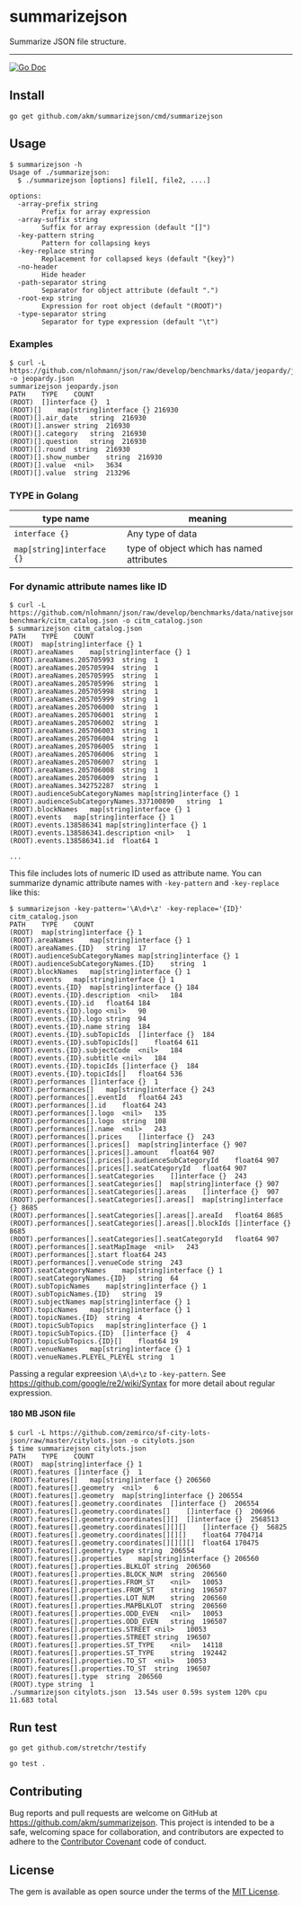 # summarizejson

Summarize JSON file structure.

---
[![Go Doc](https://img.shields.io/badge/godoc-reference-blue.svg?style=flat-square)](http://godoc.org/github.com/akm/summarizejson)


## Install

```
go get github.com/akm/summarizejson/cmd/summarizejson
```

## Usage

```
$ summarizejson -h
Usage of ./summarizejson:
  $ ./summarizejson [options] file1[, file2, ....]

options:
  -array-prefix string
    	Prefix for array expression
  -array-suffix string
    	Suffix for array expression (default "[]")
  -key-pattern string
    	Pattern for collapsing keys
  -key-replace string
    	Replacement for collapsed keys (default "{key}")
  -no-header
    	Hide header
  -path-separator string
    	Separator for object attribute (default ".")
  -root-exp string
    	Expression for root object (default "(ROOT)")
  -type-separator string
    	Separator for type expression (default "\t")
```


### Examples

```
$ curl -L https://github.com/nlohmann/json/raw/develop/benchmarks/data/jeopardy/jeopardy.json -o jeopardy.json
summarizejson jeopardy.json
PATH	TYPE	COUNT
(ROOT)	[]interface {}	1
(ROOT)[]	map[string]interface {}	216930
(ROOT)[].air_date	string	216930
(ROOT)[].answer	string	216930
(ROOT)[].category	string	216930
(ROOT)[].question	string	216930
(ROOT)[].round	string	216930
(ROOT)[].show_number	string	216930
(ROOT)[].value	<nil>	3634
(ROOT)[].value	string	213296
```

### TYPE in Golang

| type name | meaning |
|----------|----------|
| `interface {}` | Any type of data |
| `map[string]interface {}` | type of object which has named attributes |

### For dynamic attribute names like ID

```
$ curl -L https://github.com/nlohmann/json/raw/develop/benchmarks/data/nativejson-benchmark/citm_catalog.json -o citm_catalog.json
$ summarizejson citm_catalog.json
PATH	TYPE	COUNT
(ROOT)	map[string]interface {}	1
(ROOT).areaNames	map[string]interface {}	1
(ROOT).areaNames.205705993	string	1
(ROOT).areaNames.205705994	string	1
(ROOT).areaNames.205705995	string	1
(ROOT).areaNames.205705996	string	1
(ROOT).areaNames.205705998	string	1
(ROOT).areaNames.205705999	string	1
(ROOT).areaNames.205706000	string	1
(ROOT).areaNames.205706001	string	1
(ROOT).areaNames.205706002	string	1
(ROOT).areaNames.205706003	string	1
(ROOT).areaNames.205706004	string	1
(ROOT).areaNames.205706005	string	1
(ROOT).areaNames.205706006	string	1
(ROOT).areaNames.205706007	string	1
(ROOT).areaNames.205706008	string	1
(ROOT).areaNames.205706009	string	1
(ROOT).areaNames.342752287	string	1
(ROOT).audienceSubCategoryNames	map[string]interface {}	1
(ROOT).audienceSubCategoryNames.337100890	string	1
(ROOT).blockNames	map[string]interface {}	1
(ROOT).events	map[string]interface {}	1
(ROOT).events.138586341	map[string]interface {}	1
(ROOT).events.138586341.description	<nil>	1
(ROOT).events.138586341.id	float64	1

...
```

This file includes lots of numeric ID used as attribute name.
You can summarize dynamic attribute names with `-key-pattern` and `-key-replace` like this:

```
$ summarizejson -key-pattern='\A\d+\z' -key-replace='{ID}' citm_catalog.json
PATH	TYPE	COUNT
(ROOT)	map[string]interface {}	1
(ROOT).areaNames	map[string]interface {}	1
(ROOT).areaNames.{ID}	string	17
(ROOT).audienceSubCategoryNames	map[string]interface {}	1
(ROOT).audienceSubCategoryNames.{ID}	string	1
(ROOT).blockNames	map[string]interface {}	1
(ROOT).events	map[string]interface {}	1
(ROOT).events.{ID}	map[string]interface {}	184
(ROOT).events.{ID}.description	<nil>	184
(ROOT).events.{ID}.id	float64	184
(ROOT).events.{ID}.logo	<nil>	90
(ROOT).events.{ID}.logo	string	94
(ROOT).events.{ID}.name	string	184
(ROOT).events.{ID}.subTopicIds	[]interface {}	184
(ROOT).events.{ID}.subTopicIds[]	float64	611
(ROOT).events.{ID}.subjectCode	<nil>	184
(ROOT).events.{ID}.subtitle	<nil>	184
(ROOT).events.{ID}.topicIds	[]interface {}	184
(ROOT).events.{ID}.topicIds[]	float64	536
(ROOT).performances	[]interface {}	1
(ROOT).performances[]	map[string]interface {}	243
(ROOT).performances[].eventId	float64	243
(ROOT).performances[].id	float64	243
(ROOT).performances[].logo	<nil>	135
(ROOT).performances[].logo	string	108
(ROOT).performances[].name	<nil>	243
(ROOT).performances[].prices	[]interface {}	243
(ROOT).performances[].prices[]	map[string]interface {}	907
(ROOT).performances[].prices[].amount	float64	907
(ROOT).performances[].prices[].audienceSubCategoryId	float64	907
(ROOT).performances[].prices[].seatCategoryId	float64	907
(ROOT).performances[].seatCategories	[]interface {}	243
(ROOT).performances[].seatCategories[]	map[string]interface {}	907
(ROOT).performances[].seatCategories[].areas	[]interface {}	907
(ROOT).performances[].seatCategories[].areas[]	map[string]interface {}	8685
(ROOT).performances[].seatCategories[].areas[].areaId	float64	8685
(ROOT).performances[].seatCategories[].areas[].blockIds	[]interface {}	8685
(ROOT).performances[].seatCategories[].seatCategoryId	float64	907
(ROOT).performances[].seatMapImage	<nil>	243
(ROOT).performances[].start	float64	243
(ROOT).performances[].venueCode	string	243
(ROOT).seatCategoryNames	map[string]interface {}	1
(ROOT).seatCategoryNames.{ID}	string	64
(ROOT).subTopicNames	map[string]interface {}	1
(ROOT).subTopicNames.{ID}	string	19
(ROOT).subjectNames	map[string]interface {}	1
(ROOT).topicNames	map[string]interface {}	1
(ROOT).topicNames.{ID}	string	4
(ROOT).topicSubTopics	map[string]interface {}	1
(ROOT).topicSubTopics.{ID}	[]interface {}	4
(ROOT).topicSubTopics.{ID}[]	float64	19
(ROOT).venueNames	map[string]interface {}	1
(ROOT).venueNames.PLEYEL_PLEYEL	string	1
```

Passing a regular expreesion `\A\d+\z` to `-key-pattern`.
See https://github.com/google/re2/wiki/Syntax for more detail about regular expression.

#### 180 MB JSON file

```
$ curl -L https://github.com/zemirco/sf-city-lots-json/raw/master/citylots.json -o citylots.json
$ time summarizejson citylots.json
PATH	TYPE	COUNT
(ROOT)	map[string]interface {}	1
(ROOT).features	[]interface {}	1
(ROOT).features[]	map[string]interface {}	206560
(ROOT).features[].geometry	<nil>	6
(ROOT).features[].geometry	map[string]interface {}	206554
(ROOT).features[].geometry.coordinates	[]interface {}	206554
(ROOT).features[].geometry.coordinates[]	[]interface {}	206966
(ROOT).features[].geometry.coordinates[][]	[]interface {}	2568513
(ROOT).features[].geometry.coordinates[][][]	[]interface {}	56825
(ROOT).features[].geometry.coordinates[][][]	float64	7704714
(ROOT).features[].geometry.coordinates[][][][]	float64	170475
(ROOT).features[].geometry.type	string	206554
(ROOT).features[].properties	map[string]interface {}	206560
(ROOT).features[].properties.BLKLOT	string	206560
(ROOT).features[].properties.BLOCK_NUM	string	206560
(ROOT).features[].properties.FROM_ST	<nil>	10053
(ROOT).features[].properties.FROM_ST	string	196507
(ROOT).features[].properties.LOT_NUM	string	206560
(ROOT).features[].properties.MAPBLKLOT	string	206560
(ROOT).features[].properties.ODD_EVEN	<nil>	10053
(ROOT).features[].properties.ODD_EVEN	string	196507
(ROOT).features[].properties.STREET	<nil>	10053
(ROOT).features[].properties.STREET	string	196507
(ROOT).features[].properties.ST_TYPE	<nil>	14118
(ROOT).features[].properties.ST_TYPE	string	192442
(ROOT).features[].properties.TO_ST	<nil>	10053
(ROOT).features[].properties.TO_ST	string	196507
(ROOT).features[].type	string	206560
(ROOT).type	string	1
./summarizejson citylots.json  13.54s user 0.59s system 120% cpu 11.683 total
```

## Run test

```
go get github.com/stretchr/testify
```

```
go test .
```

## Contributing
Bug reports and pull requests are welcome on GitHub at https://github.com/akm/summarizejson.
This project is intended to be a safe, welcoming space for collaboration, and contributors are
expected to adhere to the [Contributor Covenant](http://contributor-covenant.org/) code of conduct.

## License
The gem is available as open source under the terms of the [MIT License](https://opensource.org/licenses/MIT).
